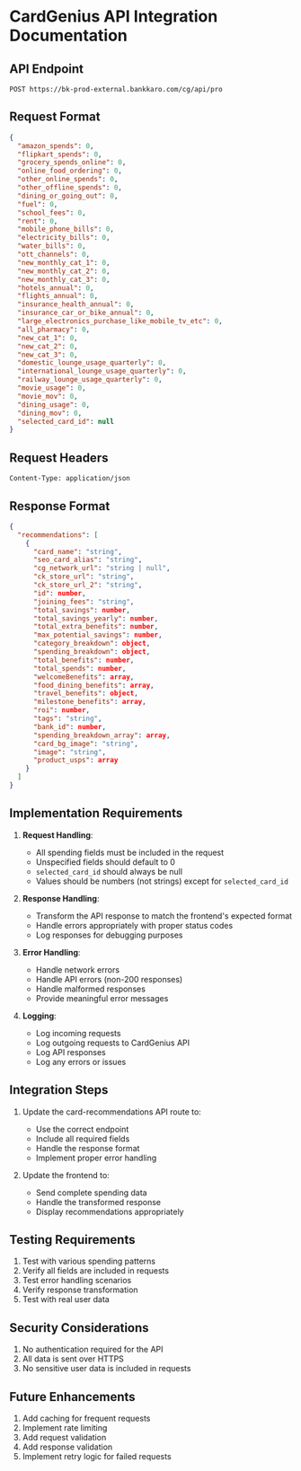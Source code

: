 # CardGenius API Integration Documentation

## API Endpoint
```
POST https://bk-prod-external.bankkaro.com/cg/api/pro
```

## Request Format
```json
{
  "amazon_spends": 0,
  "flipkart_spends": 0,
  "grocery_spends_online": 0,
  "online_food_ordering": 0,
  "other_online_spends": 0,
  "other_offline_spends": 0,
  "dining_or_going_out": 0,
  "fuel": 0,
  "school_fees": 0,
  "rent": 0,
  "mobile_phone_bills": 0,
  "electricity_bills": 0,
  "water_bills": 0,
  "ott_channels": 0,
  "new_monthly_cat_1": 0,
  "new_monthly_cat_2": 0,
  "new_monthly_cat_3": 0,
  "hotels_annual": 0,
  "flights_annual": 0,
  "insurance_health_annual": 0,
  "insurance_car_or_bike_annual": 0,
  "large_electronics_purchase_like_mobile_tv_etc": 0,
  "all_pharmacy": 0,
  "new_cat_1": 0,
  "new_cat_2": 0,
  "new_cat_3": 0,
  "domestic_lounge_usage_quarterly": 0,
  "international_lounge_usage_quarterly": 0,
  "railway_lounge_usage_quarterly": 0,
  "movie_usage": 0,
  "movie_mov": 0,
  "dining_usage": 0,
  "dining_mov": 0,
  "selected_card_id": null
}
```

## Request Headers
```
Content-Type: application/json
```

## Response Format
```json
{
  "recommendations": [
    {
      "card_name": "string",
      "seo_card_alias": "string",
      "cg_network_url": "string | null",
      "ck_store_url": "string",
      "ck_store_url_2": "string",
      "id": number,
      "joining_fees": "string",
      "total_savings": number,
      "total_savings_yearly": number,
      "total_extra_benefits": number,
      "max_potential_savings": number,
      "category_breakdown": object,
      "spending_breakdown": object,
      "total_benefits": number,
      "total_spends": number,
      "welcomeBenefits": array,
      "food_dining_benefits": array,
      "travel_benefits": object,
      "milestone_benefits": array,
      "roi": number,
      "tags": "string",
      "bank_id": number,
      "spending_breakdown_array": array,
      "card_bg_image": "string",
      "image": "string",
      "product_usps": array
    }
  ]
}
```

## Implementation Requirements

1. **Request Handling**:
   - All spending fields must be included in the request
   - Unspecified fields should default to 0
   - `selected_card_id` should always be null
   - Values should be numbers (not strings) except for `selected_card_id`

2. **Response Handling**:
   - Transform the API response to match the frontend's expected format
   - Handle errors appropriately with proper status codes
   - Log responses for debugging purposes

3. **Error Handling**:
   - Handle network errors
   - Handle API errors (non-200 responses)
   - Handle malformed responses
   - Provide meaningful error messages

4. **Logging**:
   - Log incoming requests
   - Log outgoing requests to CardGenius API
   - Log API responses
   - Log any errors or issues

## Integration Steps

1. Update the card-recommendations API route to:
   - Use the correct endpoint
   - Include all required fields
   - Handle the response format
   - Implement proper error handling

2. Update the frontend to:
   - Send complete spending data
   - Handle the transformed response
   - Display recommendations appropriately

## Testing Requirements

1. Test with various spending patterns
2. Verify all fields are included in requests
3. Test error handling scenarios
4. Verify response transformation
5. Test with real user data

## Security Considerations

1. No authentication required for the API
2. All data is sent over HTTPS
3. No sensitive user data is included in requests

## Future Enhancements

1. Add caching for frequent requests
2. Implement rate limiting
3. Add request validation
4. Add response validation
5. Implement retry logic for failed requests 
